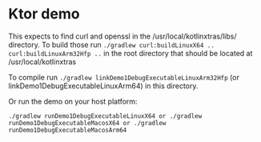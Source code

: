 # Ktor demo

This expects to find curl and openssl in the /usr/local/kotlinxtras/libs/ directory.
To build those run `./gradlew curl:buildLinuxX64 .. curl:buildLinuxArm32Hfp ..` in the root directory
that should be located at /usr/local/kotlinxtras

To compile run `./gradlew linkDemo1DebugExecutableLinuxArm32Hfp` (or linkDemo1DebugExecutableLinuxArm64) 
in this directory.

Or run the demo on your host platform:  

`
./gradlew runDemo1DebugExecutableLinuxX64
or
./gradlew runDemo1DebugExecutableMacosX64
or
./gradlew runDemo1DebugExecutableMacosArm64
`


